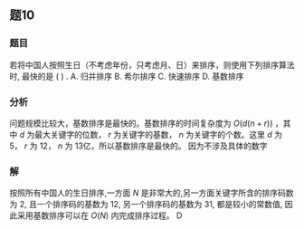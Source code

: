 ## 题10
### 题目
若将中国人按照生日（不考虑年份，只考虑月、日）来排序，则使用下列排序算法时, 最快的是 ( ) .
A. 归并排序 B. 希尔排序 C. 快速排序 D. 基数排序
### 分析
问题规模比较大，基数排序是最快的。基数排序的时间复杂度为 $O(d(n+r))$ ，其中 $d$ 为最大关键字的位数， $r$ 为关键字的基数， $n$ 为关键字的个数。这里 $d$ 为 5， $r$ 为 12， $n$ 为 13亿，所以基数排序是最快的。
因为不涉及具体的数字
### 解
按照所有中国人的生日排序,一方面 $N$ 是非常大的,另一方面关键字所含的排序码数为 2, 且一个排序码的基数为 12, 另一个排序码的基数为 31, 都是较小的常数值, 因此采用基数排序可以在 $O( N)$ 内完成排序过程。
D
